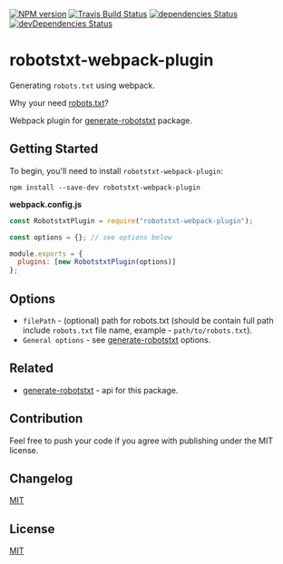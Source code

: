 [![NPM version](https://img.shields.io/npm/v/robotstxt-webpack-plugin.svg)](https://www.npmjs.org/package/robotstxt-webpack-plugin)
[![Travis Build Status](https://img.shields.io/travis/itgalaxy/robotstxt-webpack-plugin/master.svg?label=build)](https://travis-ci.org/itgalaxy/robotstxt-webpack-plugin)
[![dependencies Status](https://david-dm.org/itgalaxy/robotstxt-webpack-plugin/status.svg)](https://david-dm.org/itgalaxy/robotstxt-webpack-plugin)
[![devDependencies Status](https://david-dm.org/itgalaxy/robotstxt-webpack-plugin/dev-status.svg)](https://david-dm.org/itgalaxy/robotstxt-webpack-plugin?type=dev)

# robotstxt-webpack-plugin

Generating `robots.txt` using webpack.

Why your need [robots.txt](https://support.google.com/webmasters/answer/6062608?hl=en)?

Webpack plugin for [generate-robotstxt](https://github.com/itgalaxy/generate-robotstxt/) package.

## Getting Started

To begin, you'll need to install `robotstxt-webpack-plugin`:

```console
npm install --save-dev robotstxt-webpack-plugin
```

**webpack.config.js**

```js
const RobotstxtPlugin = require("robotstxt-webpack-plugin");

const options = {}; // see options below

module.exports = {
  plugins: [new RobotstxtPlugin(options)]
};
```

## Options

- `filePath` - (optional) path for robots.txt (should be contain full path include `robots.txt` file name, example - `path/to/robots.txt`).
- `General options` - see [generate-robotstxt](https://github.com/itgalaxy/generate-robotstxt) options.

## Related

- [generate-robotstxt](https://github.com/itgalaxy/generate-robotstxt) - api for this package.

## Contribution

Feel free to push your code if you agree with publishing under the MIT license.

## Changelog

[MIT](./CHANGELOG.md)

## License

[MIT](./LICENSE)
